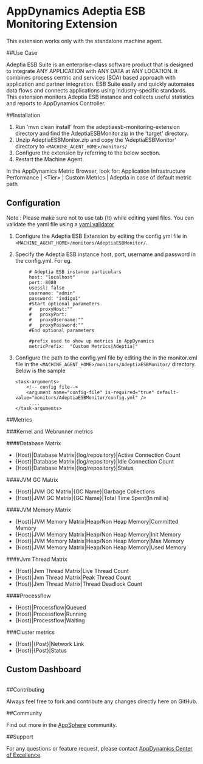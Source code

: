 # AppDynamics Adeptia ESB Monitoring Extension

This extension works only with the standalone machine agent.

##Use Case

Adeptia ESB Suite is an enterprise-class software product that is designed to integrate ANY APPLICATION with ANY DATA at ANY LOCATION. It combines process centric and services (SOA) based approach with application and partner integration. ESB Suite easily and quickly automates data flows and connects applications using industry-specific standards.
This extension monitors Adeptia ESB instance and collects useful statistics and reports to AppDynamics Controller.

##Installation

1. Run 'mvn clean install' from the adeptiaesb-monitoring-extension directory and find the AdeptiaESBMonitor.zip in the 'target' directory.
2. Unzip AdeptiaESBMonitor.zip and copy the 'AdeptiaESBMonitor' directory to `<MACHINE_AGENT_HOME>/monitors/`
3. Configure the extension by referring to the below section.
5. Restart the Machine Agent.

In the AppDynamics Metric Browser, look for: Application Infrastructure Performance  | \<Tier\> | Custom Metrics | Adeptia in case of default metric path

## Configuration

Note : Please make sure not to use tab (\t) while editing yaml files. You can validate the yaml file using a [yaml validator](http://yamllint.com/)

1. Configure the Adeptia ESB Extension by editing the config.yml file in `<MACHINE_AGENT_HOME>/monitors/AdeptiaESBMonitor/`.
2. Specify the Adeptia ESB instance host, port, username and password in the config.yml.
   For eg.
   ```
        # Adeptia ESB instance particulars
        host: "localhost"
        port: 8080
        usessl: false
        username: "admin"
        password: "indigo1"
        #Start optional parameters
        #   proxyHost:""
        #   proxyPort:
        #   proxyUsername:""
        #   proxyPassword:""
        #End optional parameters

        #prefix used to show up metrics in AppDynamics
        metricPrefix:  "Custom Metrics|Adeptia|"

   ```

3. Configure the path to the config.yml file by editing the <task-arguments> in the monitor.xml file in the `<MACHINE_AGENT_HOME>/monitors/AdeptiaESBMonitor/` directory. Below is the sample

     ```
     <task-arguments>
         <!-- config file-->
         <argument name="config-file" is-required="true" default-value="monitors/AdeptiaESBMonitor/config.yml" />
          ....
     </task-arguments>
    ```



##Metrics

###Kernel and Webrunner metrics

####Database Matrix
* {Host}|Database Matrix|{log/repository}|Active Connection Count
* {Host}|Database Matrix|{log/repository}|Idle Connection Count
* {Host}|Database Matrix|{log/repository}|Status

####JVM GC Matrix
* {Host}|JVM GC Matrix|{GC Name}|Garbage Collections
* {Host}|JVM GC Matrix|{GC Name}|Total Time Spent(In millis)

####JVM Memory Matrix
* {Host}|JVM Memory Matrix|Heap/Non Heap Memory|Committed Memory
* {Host}|JVM Memory Matrix|Heap/Non Heap Memory|Init Memory
* {Host}|JVM Memory Matrix|Heap/Non Heap Memory|Max Memory
* {Host}|JVM Memory Matrix|Heap/Non Heap Memory|Used Memory

####Jvm Thread Matrix
* {Host}|Jvm Thread Matrix|Live Thread Count
* {Host}|Jvm Thread Matrix|Peak Thread Count
* {Host}|Jvm Thread Matrix|Thread Deadlock Count

####Processflow
* {Host}|Processflow|Queued
* {Host}|Processflow|Running
* {Host}|Processflow|Waiting

###Cluster metrics
* {Host}|{Post}|Network Link
* {Host}|{Post}|Status

## Custom Dashboard
![]()

##Contributing

Always feel free to fork and contribute any changes directly here on GitHub.

##Community

Find out more in the [AppSphere]() community.

##Support

For any questions or feature request, please contact [AppDynamics Center of Excellence](mailto:help@appdynamics.com).

